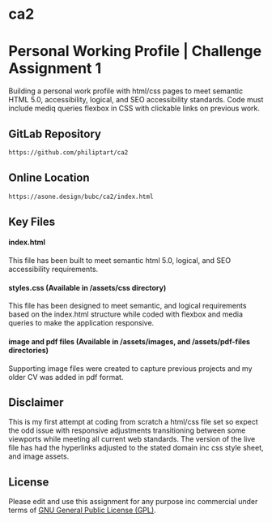 # ca2

# Personal Working Profile | Challenge Assignment 1

Building a personal work profile with html/css pages to meet semantic HTML 5.0, accessibility, logical, and SEO accessibility standards. Code must include mediq queries flexbox in CSS with clickable links on previous work.

## GitLab Repository

```bash
https://github.com/philiptart/ca2
```
## Online Location

```bash
https://asone.design/bubc/ca2/index.html
```

## Key Files

#### index.html

This file has been built to meet semantic html 5.0, logical, and SEO accessibility requirements.

#### styles.css (Available in /assets/css directory)

This file has been designed to meet semantic, and logical requirements based on the index.html structure while coded with flexbox and media queries to make the application responsive.

#### image and pdf files (Available in /assets/images, and /assets/pdf-files directories)

Supporting image files were created to capture previous projects and my older CV was added in pdf format.

## Disclaimer

This is my first attempt at coding from scratch a html/css file set so expect the odd issue with responsive adjustments transitioning between some viewports while meeting all current web standards. The version of the live file has had the hyperlinks adjusted to the stated domain inc css style sheet, and image assets.

## License

Please edit and use this assignment for any purpose inc commercial under terms of [GNU General Public License (GPL)](https://www.gnu.org/licenses/gpl-3.0.html).